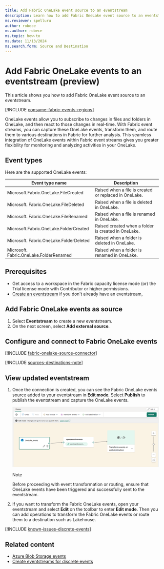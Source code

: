 ```yaml
---
title: Add Fabric OneLake event source to an eventstream
description: Learn how to add Fabric OneLake event source to an eventstream.
ms.reviewer: spelluru
author: robece
ms.author: robece
ms.topic: how-to
ms.date: 11/13/2024
ms.search.form: Source and Destination
---
```


# Add Fabric OneLake events to an eventstream (preview)

This article shows you how to add Fabric OneLake event source to an eventstream.

[!INCLUDE [consume-fabric-events-regions](../../real-time-hub/includes/consume-fabric-events-regions.md)]

OneLake events allow you to subscribe to changes in files and folders in OneLake, and then react to those changes in real-time. With Fabric event streams, you can capture these OneLake events, transform them, and route them to various destinations in Fabric for further analysis. This seamless integration of OneLake events within Fabric event streams gives you greater flexibility for monitoring and analyzing activities in your OneLake.

## Event types
Here are the supported OneLake events:

| Event type name | Description |
| --------------- | ----------- |
| Microsoft.Fabric.OneLake.FileCreated | Raised when a file is created or replaced in OneLake. |
| Microsoft. Fabric.OneLake.FileDeleted | Raised when a file is deleted in OneLake. |
| Microsoft. Fabric.OneLake.FileRenamed | Raised when a file is renamed in OneLake. | 
| Microsoft.Fabric.OneLake.FolderCreated | Raised created when a folder is created in OneLake. | 
| Microsoft. Fabric.OneLake.FolderDeleted | Raised when a folder is deleted in OneLake. | 
| Microsoft. Fabric.OneLake.FolderRenamed | Raised when a folder is renamed in OneLake. | 

## Prerequisites

- Get access to a workspace in the Fabric capacity license mode (or) the Trial license mode with Contributor or higher permissions.
- [Create an eventstream](create-manage-an-eventstream.md) if you don't already have an eventstream, 


## Add Fabric OneLake events as source
1. Select **Eventstream** to create a new eventstream. 
1. On the next screen, select **Add external source**.


## Configure and connect to Fabric OneLake events

[!INCLUDE [fabric-onelake-source-connector](includes/fabric-onelake-source-connector.md)]

[!INCLUDE [sources-destinations-note](./includes/sources-destinations-note.md)]

## View updated eventstream

1. Once the connection is created, you can see the Fabric OneLake events source added to your eventstream in **Edit mode**. Select **Publish** to publish the eventstream and capture the OneLake events.

    ![A screenshot of the Fabric OneLake events source added to the eventstream.](media/add-source-fabric-onelake/fabric-onelake-events-edit.png)

    > [!NOTE]
    > Before proceeding with event transformation or routing, ensure that OneLake events have been triggered and successfully sent to the eventstream.

1. If you want to transform the Fabric OneLake events, open your eventstream and select **Edit** on the toolbar to enter **Edit mode**. Then you can add operations to transform the Fabric OneLake events or route them to a destination such as Lakehouse.

[!INCLUDE [known-issues-discrete-events](./includes/known-issues-discrete-events.md)]


## Related content

- [Azure Blob Storage events](add-source-azure-blob-storage.md)
- [Create eventstreams for discrete events](create-eventstreams-discrete-events.md)
